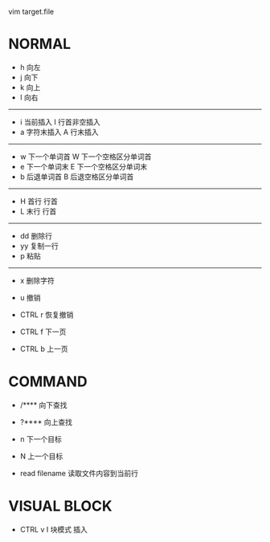 vim target.file

# NORMAL

- h 向左
- j 向下
- k 向上
- l 向右
---
- i 当前插入 I 行首非空插入
- a 字符末插入 A 行末插入
---
- w 下一个单词首 W 下一个空格区分单词首
- e 下一个单词末 E 下一个空格区分单词末
- b 后退单词首 B 后退空格区分单词首
---
- H 首行 行首 
- L 末行 行首
---
- dd 删除行
- yy 复制一行
- p 粘贴
---
- x 删除字符

- u 撤销
- CTRL r 恢复撤销

- CTRL f 下一页
- CTRL b 上一页


# COMMAND

- /**** 向下查找
- ?**** 向上查找
- n 下一个目标
- N 上一个目标

- read filename 读取文件内容到当前行

# VISUAL BLOCK

- CTRL v I 块模式 插入
